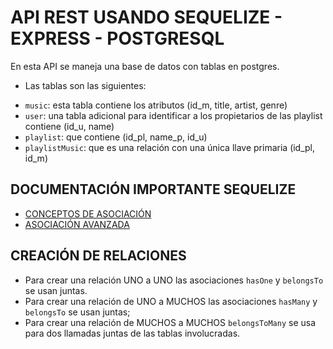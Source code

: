 # API REST USANDO SEQUELIZE - EXPRESS - POSTGRESQL
En esta API se maneja una base de datos con tablas en postgres.
* Las tablas son las siguientes:
- `music`: esta tabla contiene los atributos (id_m, title, artist, genre)
- `user`: una tabla adicional para identificar a los propietarios de las playlist contiene (id_u, name)
- `playlist`: que contiene (id_pl, name_p, id_u)
- `playlistMusic`: que es una relación con una única llave primaria (id_pl, id_m)

## DOCUMENTACIÓN IMPORTANTE SEQUELIZE
- <a href="https://sequelize.org/docs/v6/core-concepts/assocs/">CONCEPTOS DE ASOCIACIÓN</a>
- <a href="https://sequelize.org/docs/v6/advanced-association-concepts/advanced-many-to-many/">ASOCIACIÓN AVANZADA</a>

## CREACIÓN DE RELACIONES
* Para crear una relación UNO a UNO las asociaciones `hasOne` y `belongsTo` se usan juntas.
* Para crear una relación de UNO a MUCHOS las asociaciones ``hasMany`` y ``belongsTo`` se usan juntas;
* Para crear una relación de MUCHOS a MUCHOS ``belongsToMany`` se usa para dos llamadas juntas de las tablas involucradas.




